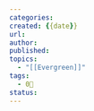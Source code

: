 ```yaml
---
categories:
created: {{date}}
url: 
author:
published: 
topics:
  - "[[Evergreen]]"
tags:
  - 0🌲
status:
---
```

